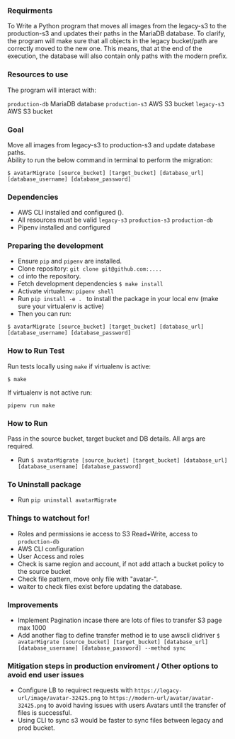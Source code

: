 ### Requirments
To Write a Python program that moves all images from the legacy-s3 to the production-s3 and updates their paths in the MariaDB database. To clarify, the program will make sure that all objects in the legacy bucket/path are correctly moved to the new one. This means, that at the end of the execution, the database will also contain only paths with the modern prefix.

### Resources to use 

The program will interact with:

`production-db` MariaDB database
`production-s3` AWS S3 bucket
`legacy-s3` AWS S3 bucket

### Goal 
Move all images from legacy-s3 to production-s3 and update database paths.  
Ability to run the below command in terminal to perform the migration: 

`$ avatarMigrate [source_bucket] [target_bucket] [database_url] [database_username] [database_password]`

### Dependencies 
- AWS CLI installed and configured ().  
- All resources must be valid `legacy-s3` `production-s3` `production-db`
- Pipenv installed and configured

### Preparing the development 

- Ensure `pip` and `pipenv` are installed. 
- Clone repository: `git clone git@github.com:....`
- `cd` into the repository.
- Fetch development dependencies `$ make install`
- Activate virtualenv: `pipenv shell` 
- Run `pip install -e . ` to install the package in your local env (make sure your virtualenv is active) 
- Then you can run:

`$ avatarMigrate [source_bucket] [target_bucket] [database_url] [database_username] [database_password]`

### How to Run Test 
Run tests locally using `make` if virtualenv is active: 

`$ make`

If virtualenv is not active run: 

`pipenv run make`


### How to Run

Pass in the source bucket, target bucket and DB details. All args are required. 

- Run `$ avatarMigrate [source_bucket] [target_bucket] [database_url] [database_username] [database_password]`

### To Uninstall package 

- Run ```pip uninstall avatarMigrate``` 


### Things to watchout for!
- Roles and permissions ie access to S3 Read+Write, access to `production-db`
- AWS CLI configuration 
- User Access and roles
- Check is same region and account, if not add attach a bucket policy to the source bucket
- Check file pattern, move only file with "avatar-".
- waiter to check files exist before updating the database.

### Improvements
- Implement Pagination incase there are lots of files to transfer S3 page max 1000 
- Add another flag to define transfer method ie to use awscli clidriver
`$ avatarMigrate [source_bucket] [target_bucket] [database_url] [database_username] [database_password] --method sync`



### Mitigation steps in production enviroment / Other options to avoid end user issues
- Configure LB to requirect requests with `https://legacy-url/image/avatar-32425.png` to `https://modern-url/avatar/avatar-32425.png` to avoid having issues with users Avatars until the transfer of files is successful. 
- Using CLI to sync s3 would be faster to sync files between legacy and prod bucket. 


